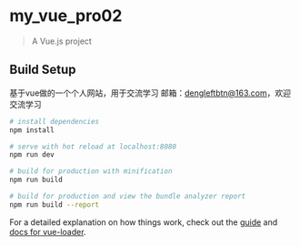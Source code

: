 # my_vue_pro02

> A Vue.js project

## Build Setup

基于vue做的一个个人网站，用于交流学习
邮箱：dengleftbtn@163.com，欢迎交流学习


``` bash
# install dependencies
npm install

# serve with hot reload at localhost:8080
npm run dev

# build for production with minification
npm run build

# build for production and view the bundle analyzer report
npm run build --report
```

For a detailed explanation on how things work, check out the [guide](http://vuejs-templates.github.io/webpack/) and [docs for vue-loader](http://vuejs.github.io/vue-loader).
